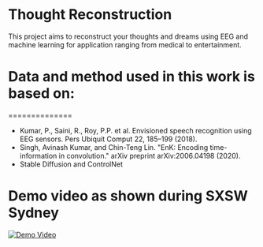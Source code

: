 # Thought Reconstruction
This project aims to reconstruct your thoughts and dreams using EEG and machine learning for application ranging from medical to entertainment.



# Data and method used in this work is based on:
==============
* Kumar, P., Saini, R., Roy, P.P. et al. Envisioned speech recognition using EEG sensors. Pers Ubiquit Comput 22, 185–199 (2018).
* Singh, Avinash Kumar, and Chin-Teng Lin. "EnK: Encoding time-information in convolution." arXiv preprint arXiv:2006.04198 (2020).
* Stable Diffusion and ControlNet

Demo video as shown during SXSW Sydney 
==============
[![Demo Video](https://img.youtube.com/vi/djmMWSQPfJc/maxresdefault.jpg)](https://www.youtube.com/watch?v=djmMWSQPfJc "Real-time Thoughts Reconstruction Live using Brain Signals")

